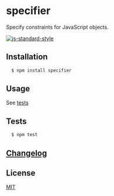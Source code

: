 # specifier

Specify constraints for JavaScript objects.

[![js-standard-style][standard-img]][standard-url]

## Installation
``` bash
  $ npm install specifier
```

## Usage
See [tests][test-url]

## Tests
``` bash
  $ npm test
```

## [Changelog][changelog-url]

## License
[MIT][license-url]


[changelog-url]: CHANGELOG.md

[license-url]: LICENSE
[test-url]: test/test-specifier.js

[standard-img]: https://img.shields.io/badge/code%20style-standard-brightgreen.svg
[standard-url]: http://standardjs.com/

